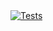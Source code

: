 <a href="https://github.com/SENERGY-Platform/event-worker/actions/workflows/tests.yml" rel="nofollow">
    <img src="https://github.com/SENERGY-Platform/event-worker/actions/workflows/tests.yml/badge.svg?branch=main" alt="Tests" />
</a>
